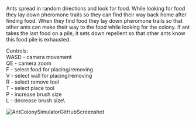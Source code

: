 Ants spread in random directions and look for food. 
While looking for food they lay down pheromone trails so they can find their way back home after finding food. 
When they find food they lay down pheromone trails so that other ants can make their way to the food while looking for the colony. 
If ant takes the last food on a pile, it sets down repellent so that other ants know this food pile is exhausted.

Controls:\
WASD - camera movement\
QE - camera zoom\
F - select food for placing/removing\
V - select wall for placing/removing\
R - select remove tool\
T - select place tool\
P - increase brush size\
L - decrease brush size\

![AntColonySimulatorGitHubScreenshot](https://user-images.githubusercontent.com/105624444/186716132-dd2bbc8b-81b7-4109-b5b4-75bb74ed79af.jpg)

